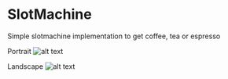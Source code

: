 SlotMachine
===========

Simple slotmachine implementation to get coffee, tea or espresso

Portrait
![alt text](https://github.com/smanikandan14/SlotMachine/blob/master/images/slotmachine_portrait.png "SlotMachine Portrait")

Landscape
![alt text](https://github.com/smanikandan14/SlotMachine/blob/master/images/slotmachine_landscape.png "SlotMachine Landscape")
